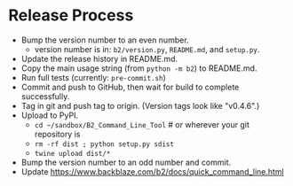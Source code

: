 # Release Process

- Bump the version number to an even number.
  - version number is in: `b2/version.py`, `README.md`, and `setup.py`.
- Update the release history in README.md.
- Copy the main usage string (from `python -m b2`) to README.md.
- Run full tests (currently: `pre-commit.sh`)
- Commit and push to GitHub, then wait for build to complete successfully.
- Tag in git and push tag to origin.  (Version tags look like "v0.4.6".)
- Upload to PyPI.
  - `cd ~/sandbox/B2_Command_Line_Tool`    # or wherever your git repository is
  - `rm -rf dist ; python setup.py sdist`
  - `twine upload dist/*`
- Bump the version number to an odd number and commit.
- Update https://www.backblaze.com/b2/docs/quick_command_line.html
